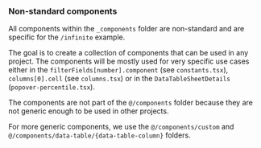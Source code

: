 ### Non-standard components

All components within the `_components` folder are non-standard and are specific for the `/infinite` example.

The goal is to create a collection of components that can be used in any project. The components will be mostly used for very specific use cases either in the `filterFields[number].component` (see `constants.tsx`), `columns[0].cell` (see `columns.tsx`) or in the `DataTableSheetDetails` (`popover-percentile.tsx`).

The components are not part of the `@/components` folder because they are not generic enough to be used in other projects.

For more generic components, we use the `@/components/custom` and `@/components/data-table/{data-table-column}` folders.
